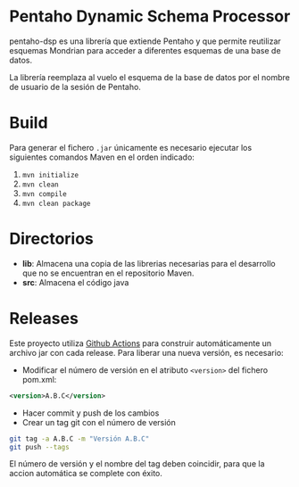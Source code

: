 # Pentaho Dynamic Schema Processor
  
pentaho-dsp es una librería que extiende Pentaho y que permite reutilizar esquemas Mondrian para acceder a diferentes esquemas de una base de datos.  
  
La librería reemplaza al vuelo el esquema de la base de datos por el nombre de usuario de la sesión de Pentaho.  
  
# Build

Para generar el fichero `.jar` únicamente es necesario ejecutar los siguientes comandos Maven en el orden indicado:

 1. `mvn initialize`
 1. `mvn clean`
 2. `mvn compile`
 3. `mvn clean package`

# Directorios

 - **lib**: Almacena una copia de las librerias necesarias para el desarrollo que no se encuentran en el repositorio Maven.
 - **src**: Almacena el código java

# Releases

Este proyecto utiliza [Github Actions](https://github.com/features/actions) para construir automáticamente un archivo jar con cada release. Para liberar una nueva versión, es necesario:

- Modificar el número de versión en el atributo `<version>` del fichero pom.xml:

```xml
<version>A.B.C</version>
```

- Hacer commit y push de los cambios
- Crear un tag git con el número de versión

```bash
git tag -a A.B.C -m "Versión A.B.C"
git push --tags
```

El número de versión y el nombre del tag deben coincidir, para que la accion automática se complete con éxito.
